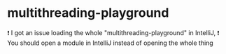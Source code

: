 # multithreading-playground

❗️  I got an issue loading the whole "multithreading-playground" in IntelliJ, 
❗️ You should open a module in IntelliJ instead of opening the whole  thing
